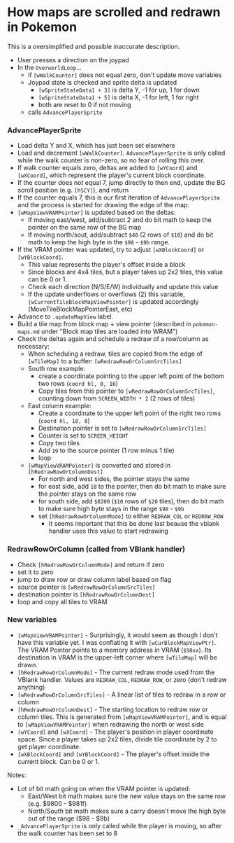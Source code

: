 # How maps are scrolled and redrawn in Pokemon

This is a oversimplified and possible inaccurate description.

* User presses a direction on the joypad
* In the `OverworldLoop`...
  * if `[wWalkCounter]` does not equal zero, don't update move variables
  * Joypad state is checked and sprite delta is updated
    * `[wSpriteStateData1 + 3]` is delta Y, -1 for up, 1 for down
    * `[wSpriteStateData1 + 5]` is delta X, -1 for left, 1 for right
    * both are reset to 0 if not moving
  * calls `AdvancePlayerSprite`

### AdvancePlayerSprite

* Load delta Y and X, which has just been set elsewhere
* Load and decrement `[wWalkCounter]`. `AdvancePlayerSprite` is only called while the walk counter is non-zero, so no fear of rolling this over.
* If walk counter equals zero, deltas are added to `[wYCoord]` and `[wXCoord]`, which represent the player's current block coordinate.
* If the counter does not equal 7, jump directly to then end, update the BG scroll position (e.g. `[hSCY]`), and return
* If the counter equals 7, this is our first iteration of `AdvancePlayerSprite` and the process is started for drawing the edge of the map.
* `[wMapViewVRAMPointer]` is updated based on the deltas:
  * If moving east/west, add/subtract 2 and do bit math to keep the pointer on the same row of the BG map
  * If moving north/sout, add/subtract `$40` (2 rows of `$10`) and do bit math to keep the high byte in the `$98` - `$9b` range.
* If the VRAM pointer was updated, try to adjust `[wXBlockCoord]` or `[wYBlockCoord]`.
  * This value represents the player's offset inside a block
  * Since blocks are 4x4 tiles, but a player takes up 2x2 tiles, this value can be 0 or 1.
  * Check each direction (N/S/E/W) individually and update this value
  * If the update underflows or overflows (2) this variable, `[wCurrentTileBlockMapViewPointer]` is updated accordingly (MoveTileBlockMapPointerEast, etc)
* Advance to `.updateMapView` label.
* Build a tile map from block map + view pointer (described in `pokemon-maps.md` under "Block map tiles are loaded into WRAM")
* Check the deltas again and schedule a redraw of a row/column as necessary:
  * When scheduling a redraw, tiles are copied from the edge of `[wTileMap]` to a buffer: `[wRedrawRowOrColumnSrcTiles]`
  * South row example:
    * create a coordinate pointing to the upper left point of the bottom two rows (`coord hl, 0, 16`)
    * Copy tiles from this pointer to `[wRedrawRowOrColumnSrcTiles]`, counting down from `SCREEN_WIDTH * 2` (2 rows of tiles)
  * East column example:
    * Create a coordinate to the upper left point of the right two rows (`coord hl, 18, 0`)
    * Destination pointer is set to `[wRedrawRowOrColumnSrcTiles]`
    * Counter is set to `SCREEN_HEIGHT`
    * Copy two tiles
    * Add `19` to the source pointer (1 row minus 1 tile)
    * loop
  * `[wMapViewVRAMPointer]` is converted and stored in `[hRedrawRowOrColumnDest]`
    * For north and west sides, the pointer stays the same
    * for east side, add `18` to the pointer, then do bit math to make sure the pointer stays on the same row
    * for south side, add `$0200` (`$10` rows of `$20` tiles), then do bit math to make sure high byte stays in the range `$98` - `$9b`
    * set `[hRedrawRowOrColumnMode]` to either `REDRAW_COL` or `REDRAW_ROW`
      * It seems important that this be done last beause the vblank handler uses this value to start redrawing

### RedrawRowOrColumn (called from VBlank handler)

* Check `[hRedrawRowOrColumnMode]` and return if zero
* set it to zero
* jump to draw row or draw column label based on flag
* source pointer is `[wRedrawRowOrColumnSrcTiles]`
* destination pointer is `[hRedrawRowOrColumnDest]`
* loop and copy all tiles to VRAM

### New variables

* `[wMapViewVRAMPointer]` - Surprisingly, it would seem as though I don't have this variable yet. I was conflating it with `[wCurBlockMapViewPtr]`. The VRAM Pointer points to a memory address in VRAM (`$98xx`). Its destination in VRAM is the upper-left corner where `[wTileMap]` will be drawn.
* `[hRedrawRowOrColumnMode]` - The current redraw mode used from the VBlank handler. Values are `REDRAW_COL`, `REDRAW_ROW`, or zero (don't redraw anything)
* `[wRedrawRowOrColumnSrcTiles]` - A linear list of tiles to redraw in a row or column
* `[hRedrawRowOrColumnDest]` - The starting location to redraw row or column tiles. This is generated from `[wMapViewVRAMPointer]`, and is equal to `[wMapViewVRAMPointer]` when redrawing the north or west side
* `[wYCoord]` and `[wXCoord]` - The player's position in player coordinate space. Since a player takes up 2x2 tiles, divide tile coordinate by 2 to get player coordinate.
* `[wXBlockCoord]` and `[wYBlockCoord]` - The player's offset inside the current block. Can be 0 or 1.

Notes:

* Lot of bit math going on when the VRAM pointer is updated:
  * East/West bit math makes sure the new value stays on the same row (e.g. $9800 - $981f)
  * North/South bit math makes sure a carry doesn't move the high byte out of the range ($98 - $9b)
* `_AdvancePlayerSprite` is only called while the player is moving, so after the walk counter has been set to 8
